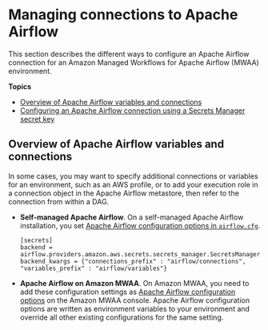 # Managing connections to Apache Airflow<a name="manage-connections"></a>

This section describes the different ways to configure an Apache Airflow connection for an Amazon Managed Workflows for Apache Airflow \(MWAA\) environment\.

**Topics**
+ [Overview of Apache Airflow variables and connections](#manage-connections-t-overview)
+ [Configuring an Apache Airflow connection using a Secrets Manager secret key](connections-secrets-manager.md)

## Overview of Apache Airflow variables and connections<a name="manage-connections-t-overview"></a>

In some cases, you may want to specify additional connections or variables for an environment, such as an AWS profile, or to add your execution role in a connection object in the Apache Airflow metastore, then refer to the connection from within a DAG\.
+ **Self\-managed Apache Airflow**\. On a self\-managed Apache Airflow installation, you set [Apache Airflow configuration options in `airflow.cfg`](https://airflow.apache.org/docs/apache-airflow/stable/howto/set-config.html)\.

  ```
  [secrets]
  backend = airflow.providers.amazon.aws.secrets.secrets_manager.SecretsManagerBackend
  backend_kwargs = {"connections_prefix" : "airflow/connections", "variables_prefix" : "airflow/variables"}
  ```
+ **Apache Airflow on Amazon MWAA**\. On Amazon MWAA, you need to add these configuration settings as [Apache Airflow configuration options](configuring-env-variables.md) on the Amazon MWAA console\. Apache Airflow configuration options are written as environment variables to your environment and override all other existing configurations for the same setting\.